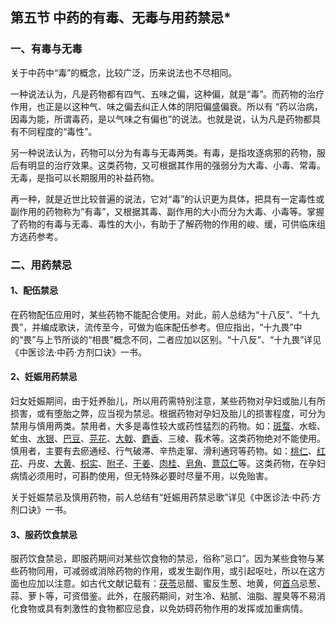 ## 第五节   中药的有毒、无毒与用药禁忌*

### 一、有毒与无毒

关于中药中“毒”的概念，比较广泛，历来说法也不尽相同。

一种说法认为，凡是药物都有四气、五味之偏，这种偏，就是“毒”。而药物的治疗作用，也正是以这种气、味之偏去纠正人体的阴阳偏盛偏衰。所以有 “药以治病，因毒为能，所谓毒药，是以气味之有偏也”的说法。也就是说，认为凡是药物都具有不同程度的“毒性”。

另一种说法认为，药物可以分为有毒与无毒两类。有毒，是指攻逐病邪的药物，服后有明显的治疗效果。这类药物，又可根据其作用的强弱分为大毒、小毒、常毒。无毒，是指可以长期服用的补益药物。

再一种，就是近世比较普遍的说法，它对“毒”的认识更为具体，把具有一定毒性或副作用的药物称为“有毒”，又根据其毒、副作用的大小而分为大毒、小毒等。掌握了药物的有毒与无毒、毒性的大小，有助于了解药物的作用的峻、缓，可供临床组方选药参考。

### 二、用药禁忌

#### 1、配伍禁忌

在药物配伍应用时，某些药物不能配合使用。对此，前人总结为“十八反”、“十九畏”，并编成歌诀，流传至今，可做为临床配伍参考。但应指出，“十九畏”中的“畏”与上节所谈的“相畏”概念不同，二者应加以区别。“十八反”、“十九畏”详见《中医诊法·中药·方剂口诀》一书。

#### 2、妊娠用药禁忌

妇女妊娠期间，由于妊养胎儿，所以用药需特别注意，某些药物对孕妇或胎儿有所损害，或有堕胎之弊，应当视为禁忌。根据药物对孕妇及胎儿的损害程度，可分为禁用与慎用两类。禁用者，大多是毒性较大或药性猛烈的药物。如：[斑蝥](https://www.gmzyjc.com/read/bc/bc20-0.12.0.0.0.md)、水蛭、虻虫、[水银](https://www.gmzyjc.com/read/bc/bc20-0.4.0.0.0.md)、[巴豆](https://www.gmzyjc.com/read/bc/bc02-0.3.5.0.0.md)、[芫花](https://www.gmzyjc.com/read/bc/bc02-0.3.3.0.0.md)、[大戟](https://www.gmzyjc.com/read/bc/bc02-0.3.2.0.0.md)、[麝香](https://www.gmzyjc.com/read/bc/bc08-0.0.1.0.0.md)、三棱、莪术等。这类药物绝对不能使用。慎用者，主要有去瘀通经、行气破滞、辛热走窜、滑利通窍等药物。如：[桃仁](https://www.gmzyjc.com/read/bc/bc12-0.0.10.0.0.md)、[红花](https://www.gmzyjc.com/read/bc/bc12-0.0.11.0.0.md)、丹皮、[大黄](https://www.gmzyjc.com/read/bc/bc02-0.1.1.0.0.md)、[枳实](https://www.gmzyjc.com/read/bc/bc11-0.0.3.0.0.md)、[附子](https://www.gmzyjc.com/read/bc/bc07-0.1.0.0.0.md)、[干姜](https://www.gmzyjc.com/read/bc/bc07-0.4.0.0.0.md)、[肉桂](https://www.gmzyjc.com/read/bc/bc07-0.3.0.0.0.md)、[皂角](https://www.gmzyjc.com/read/bc/bc16-0.1.7.0.0.md)、[薏苡仁](https://www.gmzyjc.com/read/bc/bc05-0.0.5.0.0.md)等。这类药物，在孕妇病情必须用时，可斟酌使用，但无特殊必要时尽量不用，以免贻害。

关于妊娠禁忌及慎用药物，前人总结有“妊娠用药禁忌歌”详见《中医诊法·中药·方剂口诀》一书。

#### 3、服药饮食禁忌

服药饮食禁忌，即服药期间对某些饮食物的禁忌，俗称“忌口”。因为某些食物与某些药物同用，可减弱或消除药物的作用，或发生副作用，或引起呕吐，所以在这方面也应加以注意。如古代文献记载有：[茯苓](https://www.gmzyjc.com/read/bc/bc05-0.0.1.0.0.md)忌醋、蜜反生葱、地黄，何[首乌](https://www.gmzyjc.com/read/bc/bc17-0.3.2.0.0.md)忌葱、蒜、萝卜等，可资借鉴。此外，在服药期间，对生冷、粘腻、油脂、腥臭等不易消化食物或具有刺激性的食物都应忌食，以免妨碍药物作用的发挥或加重病情。
